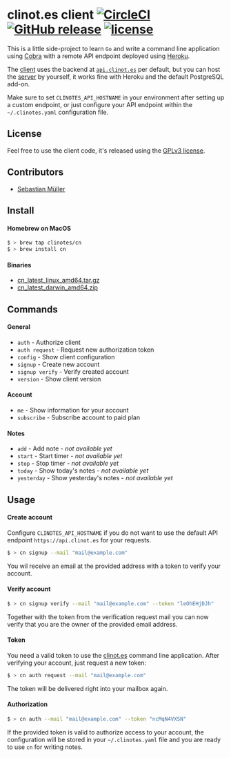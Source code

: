 # clinot.es client [![CircleCI](https://img.shields.io/circleci/project/clinotes/client.svg)](https://circleci.com/gh/clinotes/client/) [![GitHub release](https://img.shields.io/github/release/clinotes/client.svg)](https://github.com/clinotes/client/releases) [![license](https://img.shields.io/github/license/clinotes/client.svg)](https://github.com/clinotes/client/blob/master/LICENSE.md)

This is a little side-project to learn `Go` and write a command line application using [Cobra](https://github.com/spf13/cobra) with a remote API endpoint deployed using [Heroku](https://heroku.com).

The [client](https://github.com/clinotes/client) uses the backend at [`api.clinot.es`](https://clinot.es) per default, but you can host the [server](https://github.com/clinotes/server) by yourself, it works fine with Heroku and the default PostgreSQL add-on.

Make sure to set `CLINOTES_API_HOSTNAME` in your environment after setting up a custom endpoint, or just configure your API endpoint within the `~/.clinotes.yaml` configuration file.

## License

Feel free to use the client code, it's released using the [GPLv3 license](https://github.com/clinotes/client/blob/master/LICENSE.md).

## Contributors

- [Sebastian Müller](https://sbstjn.com)

## Install

#### Homebrew on MacOS

```bash
$ > brew tap clinotes/cn
$ > brew install cn
```

#### Binaries

* [cn_latest_linux_amd64.tar.gz](https://dl.clinot.es/latest/cn_latest_linux_amd64.tar.gz)
* [cn_latest_darwin_amd64.zip](https://dl.clinot.es/latest/cn_latest_darwin_amd64.zip)

## Commands

#### General

- `auth` - Authorize client
- `auth request` - Request new authorization token
- `config` - Show client configuration
- `signup` - Create new account
- `signup verify` - Verify created account
- `version` - Show client version

#### Account

- `me` - Show information for your account
- `subscribe` - Subscribe account to paid plan

#### Notes

- `add` - Add note - *not available yet*
- `start` - Start timer - *not available yet*
- `stop` - Stop timer - *not available yet*
- `today` - Show today's notes - *not available yet*
- `yesterday` - Show yesterday's notes - *not available yet*

## Usage

#### Create account

Configure `CLINOTES_API_HOSTNAME` if you do not want to use the default API endpoint `https://api.clinot.es` for your requests.

```bash
$ > cn signup --mail "mail@example.com"
```

You wil receive an email at the provided address with a token to verify your account.

#### Verify account

```bash
$ > cn signup verify --mail "mail@example.com" --token "leOhEHjDJh"
```

Together with the token from the verification request mail you can now verify that you are the owner of the provided email address.

#### Token

You need a valid token to use the [clinot.es](https://clinot.es) command line application. After verifying your account, just request a new token:

```bash
$ > cn auth request --mail "mail@example.com"
```

The token will be delivered right into your mailbox again.

#### Authorization

```bash
$ > cn auth --mail "mail@example.com" --token "ncMqN4VXSN"
```

If the provided token is valid to authorize access to your account, the configuration will be stored in your `~/.clinotes.yaml` file and you are ready to use `cn` for writing notes.
